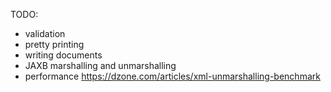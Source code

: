TODO:
- validation
- pretty printing
- writing documents
- JAXB marshalling and unmarshalling
- performance
    https://dzone.com/articles/xml-unmarshalling-benchmark